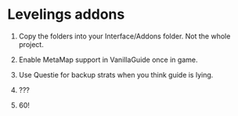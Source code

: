 Levelings addons
============
1. Copy the folders into your Interface/Addons folder. Not the whole project.

2. Enable MetaMap support in VanillaGuide once in game.

3. Use Questie for backup strats when you think guide is lying.

4. ???

5. 60!


